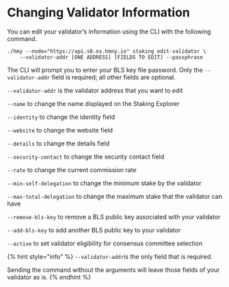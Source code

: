 # Changing Validator Information

You can edit your validator’s information using the CLI with the following command.

```text
./hmy --node="https://api.s0.os.hmny.io" staking edit-validator \
    --validator-addr [ONE ADDRESS] [FIELDS TO EDIT] --passphrase
```

The CLI will prompt you to enter your BLS key file password. Only the `--validator-addr` field is required; all other fields are optional.

`--validator-addr` is the validator address that you want to edit

`--name` to change the name displayed on the Staking Explorer

`--identity` to change the identity field

`--website` to change the website field

`--details` to change the details field

`--security-contact` to change the security contact field

`--rate` to change the current commission rate

`--min-self-delegation` to change the minimum stake by the validator

`--max-total-delegation` to change the maximum stake that the validator can have

`--remove-bls-key` to remove a BLS public key associated with your validator

`--add-bls-key` to add another BLS public key to your validator 

`--active` to set validator eligibility for consensus committee selection

{% hint style="info" %}
`--validator-addr`is the only field that is required.

Sending the command without the arguments will leave those fields of your validator as is.
{% endhint %}

